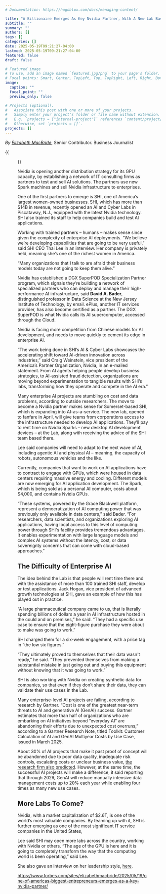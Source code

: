 ```yaml
---
# Documentation: https://hugoblox.com/docs/managing-content/

title: "A Billionaire Emerges As Key Nvidia Partner, With A New Lab Based In NJ"
subtitle: ""
summary: ""
authors: []
tags: []
categories: []
date: 2025-05-19T09:21:27-04:00
lastmod: 2025-05-19T09:21:27-04:00
featured: false
draft: false

# Featured image
# To use, add an image named `featured.jpg/png` to your page's folder.
# Focal points: Smart, Center, TopLeft, Top, TopRight, Left, Right, BottomLeft, Bottom, BottomRight.
image:
  caption: ""
  focal_point: ""
  preview_only: false

# Projects (optional).
#   Associate this post with one or more of your projects.
#   Simply enter your project's folder or file name without extension.
#   E.g. `projects = ["internal-project"]` references `content/project/deep-learning/index.md`.
#   Otherwise, set `projects = []`.
projects: []
---
```


*By [Elizabeth MacBride](https://www.forbes.com/sites/elizabethmacbride/)*, Senior Contributor.  Business Journalist

{{<figure src="960x0.jpg" caption="Thai Lee speaks at the recent opening of the AI Labs in New Jersey. *SHI*">}}

Nvidia is opening another distribution strategy for its GPU capacity, by establishing a network of IT consulting firms as partners to test and sell AI solutions. The partners use new Spark machines and sell Nvidia infrastructure to enterprises.

One of the first partners to emerge is SHI, one of America’s largest women-owned businesses. SHI, which has more than $14B in revenue, recently opened an AI and Cyber Labs in Piscataway, N.J., equipped with the latest Nvidia technology. SHI also trained its staff to help companies build and test AI applications.

Working with trained partners – humans – makes sense since given the complexity of enterprise AI deployments. “We believe we’re developing capabilities that are going to be very useful,” said SHI CEO Thai Lee in an interview. Her company is privately held, meaning she’s one of the richest women in America.

“Many organizations that I talk to are afraid their business models today are not going to keep them alive.”

Nvidia has established a DGX SuperPOD Specialization Partner program, which signals they’re building a network of specialized partners who can deploy and manage their high-performance AI infrastructure, said **David A. Bader**, distinguished professor in Data Science at the New Jersey Institute of Technology, by email. ePlus, another IT services provider, has also become certified as a partner. The DGX SuperPOD is what Nvidia calls its AI supercomputer, accessed through the Cloud.

Nvidia is facing more competition from Chinese models for AI development, and needs to move quickly to cement its edge in enterprise AI.

“The work being done in SHI’s AI & Cyber Labs showcases the accelerating shift toward AI-driven innovation across industries,” said Craig Weinstein, vice president of the America’s Partner Organization, Nvidia, in an e-mailed statement. From AI agents helping people develop business strategies, to AI-assisted fraud detection, organizations are moving beyond experimentation to tangible results with SHI’s labs, transforming how they operate and compete in the AI era.”

Many enterprise AI projects are stumbling on cost and data problems, according to outside researchers. The move to become a Nvidia partner makes sense for Somerset-based SHI, which is expanding into AI-as-a-service. The new lab, opened to fanfare in April, will give teams from corporations access to the infrastructure needed to develop AI applications. They’ll pay to rent time on Nvidia Sparks – new desktop AI development devices – at the Lab, along with receiving the advice of the SHI team based there.

Lee said companies will need to adapt to the next wave of AI, including agentic AI and physical AI – meaning, the capacity of robots, autonomous vehicles and the like.

Currently, companies that want to work on AI applications have to contract to engage with GPUs, which were housed in data centers requiring massive energy and cooling. Different models are now emerging for AI application development. The Spark, which is being sold as a personal AI computer, costs about $4,000, and contains Nvidia GPUs.

“These systems, powered by the Grace Blackwell platform, represent a democratization of AI computing power that was previously only available in data centers,” said Bader. “For researchers, data scientists, and organizations exploring AI applications, having local access to this level of computing power through SHI's facility provides tremendous advantages. It enables experimentation with large language models and complex AI systems without the latency, cost, or data sovereignty concerns that can come with cloud-based approaches.”

## The Difficulty of Enterprise AI ##

The idea behind the Lab is that people will rent time there and with the assistance of more than 100 trained SHI staff, develop or test applications. Jack Hogan, vice president of advanced growth technologies at SHI, gave an example of how this has played out in practice.

“A large pharmaceutical company came to us, that is literally spending billions of dollars a year in AI infrastructure hosted in the could and on premises,” he said. “They had a specific use case to ensure that the eight-figure purchase they were about to make was going to work.”

SHI charged them for a six-week engagement, with a price tag in “the low six figures.”

“They ultimately proved to themselves that their data wasn't ready,” he said. “They prevented themselves from making a substantial mistake in just going out and buying this equipment without knowing that it was going to work.”

SHI is also working with Nvidia on creating synthetic data for companies, so that even if they don’t share their data, they can validate their use cases in the Lab.

Many enterprise-level AI projects are failing, according to research by Gartner. “Cost is one of the greatest near-term threats to AI and generative AI (GenAI) success. Gartner estimates that more than half of organizations who are embarking on AI initiatives beyond “everyday AI” are abandoning their efforts due to unexpected cost overruns,” according to a Gartner Research Note, titled Toolkit: Customer Calculation of AI and GenAI Multiyear Costs by Use Case, issued in March 2025.

About 30% of AI projects that make it past proof of concept will be abandoned due to poor data quality, inadequate risk controls, escalating costs or unclear business value, [the research firm also predicted](https://www.gartner.com/en/documents/5845247). However, at the same time, the successful AI projects will make a difference, it said reporting that through 2026, GenAI will reduce manually intensive data management costs up to 20% each year while enabling four times as many new use cases.

## More Labs To Come? ##

Nvidia, with a market capitalization of $2.6T, is one of the world’s most valuable companies. By teaming up with it, SHI is further emerging as one of the most significant IT service companies in the United States,

Lee said SHI may open more labs across the country, working with Nvidia or others. “The age of the GPU is here and it is going to completely transform the way that the computing world is been operating,” said Lee.

She also gave an interview on her leadership style, [here](https://www.forbes.com/sites/elizabethmacbride/2025/05/19/the-ai-future-worries-thai-lee-and-its-coming-faster-than-you-think/).


https://www.forbes.com/sites/elizabethmacbride/2025/05/19/one-of-americas-biggest-entrepreneurs-emerges-as-a-key-nvidia-partner/
